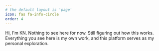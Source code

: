 ```yaml
---
# the default layout is 'page'
icon: fas fa-info-circle
order: 4
---
```


Hi, I'm KN. Nothing to see here for now. Still figuring out how this works. Everything you see here is my own work, and this platform serves as my personal exploration.
